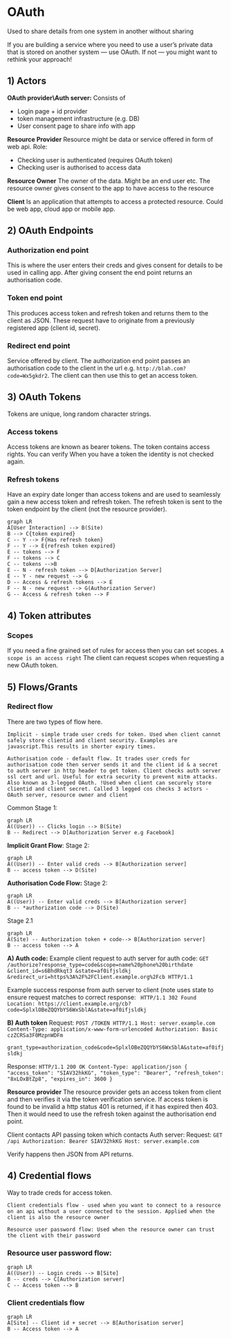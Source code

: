 # OAuth

Used to share details from one system in another without sharing

If you are building a service where you need to use a user’s private data that is stored on another system — use OAuth. If not — you might want to rethink your approach!

## 1) Actors
**OAuth provider\Auth server:**
Consists of 
 - Login page + id provider
 - token management infrastructure (e.g. DB)
 - User consent page to share info with app

**Resource Provider**
Resource might be data or service offered in form of web api. 
Role:
 - Checking user is authenticated (requires OAuth token)
 - Checking user is authorised to access data
 
 **Resource Owner**
 The owner of the data. Might be an end user etc. The resource owner gives consent to the app to have access to the resource


**Client**
Is an application that attempts to access a protected resource. Could be web app, cloud app or mobile app.

## 2) OAuth Endpoints

### Authorization end point
This is where the user enters their creds and gives consent for details to be used in calling app. After giving consent the end point returns an authorisation code.

### Token end point
This produces access token and refresh token and returns them to the client as JSON. These request have to originate from a previously registered app (client id, secret).

### Redirect end point
Service offered by client. The authorization end point passes an authorisation code to the client in the url e.g. `http://blah.com?code=Wx5gkdr2`.
 The client can then use this to get an access token.

## 3) OAuth Tokens
Tokens are unique, long random character strings.

### Access tokens
Access tokens are known as bearer tokens. The token contains access rights. You can verify  When you have a token the identity is not checked again.

### Refresh tokens
Have an expiry date longer than access tokens and are used to seamlessly gain a new access token and refresh token. The refresh token is sent to the token endpoint by the client (not the resource provider).

```mermaid
graph LR
A[User Interaction] --> B(Site)
B --> C{token expired}
C -- Y --> F{Has refresh token}
F -- Y --> E{refresh token expired}
E -- tokens --> F
F -- tokens --> C
C -- tokens -->B
E -- N - refresh token --> D[Authorization Server]
E -- Y - new request --> G
D -- Access & refresh tokens --> E
F -- N - new request --> G(Authorization Server)
G -- Access & refresh token --> F

```

## 4) Token attributes
### Scopes
If you need a fine grained set of rules for access then you can set scopes. 
`A scope is an access right`
The client can request scopes when requesting a new OAuth token.


## 5) Flows/Grants

### Redirect flow
There are two types of flow here. 

`Implicit - simple trade user creds for token. Used when client cannot safely store clientid and client security. Examples are javascript.This results in shorter expiry times.`

`Authorisation code - default flow. It trades user creds for authorisation code then server sends it and the client id & a secret to auth server in http header to get token. Client checks auth server ssl cert and url. Useful for extra security to prevent mitm attacks. Also known as 3-legged OAuth. !Used when client can securely store clientid and client secret. Called 3 legged cos checks 3 actors - OAuth server, resource owner and client`

Common Stage 1:
```mermaid
graph LR
A((User)) -- Clicks login --> B(Site)
B -- Redirect --> D[Authorization Server e.g Facebook]
```
**Implicit Grant Flow**:
Stage 2:
```mermaid
graph LR
A((User)) -- Enter valid creds --> B[Authorization server]
B -- access token --> D(Site)

```

**Authorisation Code Flow:**
Stage 2:
```mermaid
graph LR
A((User)) -- Enter valid creds --> B[Authorization server]
B -- *authorization code --> D(Site)

```
Stage 2.1
```mermaid
graph LR
A(Site) -- Authorization token + code--> B[Authorization server]
B -- access token --> A

```
**A) Auth code:**
Example client request to auth server for auth code:
`GET /authorize?response_type=code&scope=name%20phone%20birthdate &client_id=s6BhdRkqt3
&state=af0ifjsldkj
&redirect_uri=https%3A%2F%2FClient.example.org%2Fcb HTTP/1.1`

Example success response from auth server to client (note uses state to ensure request matches to correct response:
`
HTTP/1.1 302 Found
Location: https://client.example.org/cb?code=SplxlOBeZQQYbYS6WxSblA&state=af0ifjsldkj`

**B) Auth token**
Request:
`POST /TOKEN HTTP/1.1
  Host: server.example.com
  Content-Type: application/x-www-form-urlencoded
  Authorization: Basic czZCRSa3F0MzpnWDFm
` 

`grant_type=authorization_code&code=SplxlOBeZQQYbYS6WxSblA&state=af0ifjsldkj`

Response:
`HTTP/1.1 200 OK
   Content-Type: application/json
   {
     "access_token": "SIAV32hkKG",
     "token_type": "Bearer",
     "refresh_token": "8xLOxBtZp8",
     "expires_in": 3600
   }
`

**Resource provider**
The resource provider gets an access token from client and then verifies it via the token verification service. If access token is found to be invalid a http status 401 is returned, if it has expired then 403. Then it would need to use the refresh token against the authorisation end point. 

Client contacts API passing token which contacts Auth server:
Request:
`GET /api
Authorization: Bearer SIAV32hkKG
Host: server.example.com`

Verify happens then JSON from API returns.

## 4) Credential flows
Way to trade creds for access token.

`Client credentials flow - used when you want to connect to a resource on an api without a user connected to the session. Applied when the client is also the resource owner
`

`Resource user password flow: Used when the resource owner can trust the client with their password`

### Resource user password flow:
```mermaid
graph LR
A((User)) -- Login creds --> B[Site]
B -- creds --> C[Authorization server]
C -- Access token --> B

```

### Client credentials flow
```mermaid
graph LR
A[Site] -- Client id + secret --> B[Authorisation server]
B -- Access token --> A

```

<!--stackedit_data:
eyJoaXN0b3J5IjpbMTg5NDQ3Njg2N119
-->